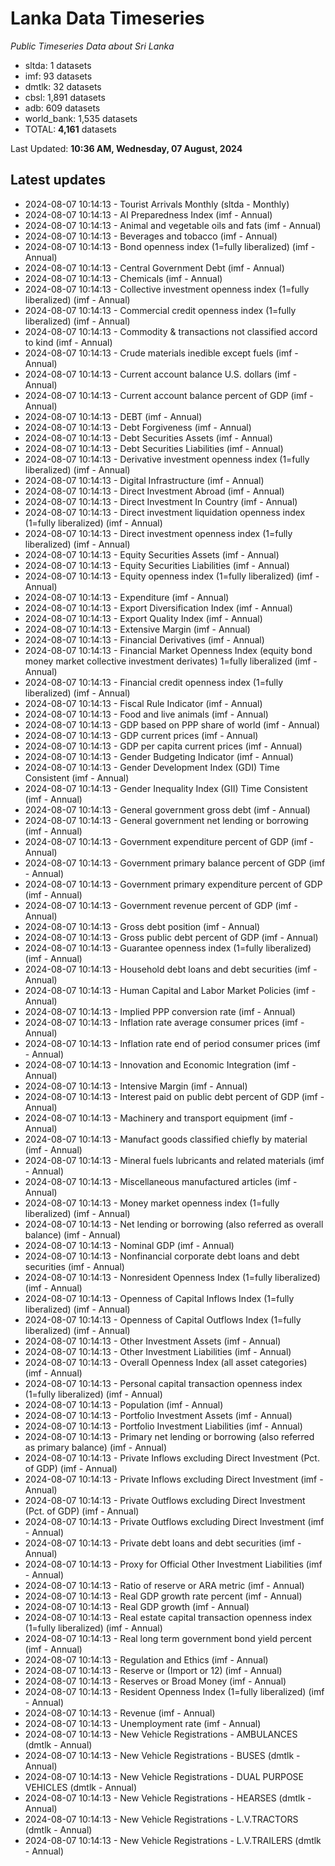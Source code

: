 # Lanka Data Timeseries
*Public Timeseries Data about Sri Lanka*

* sltda: 1 datasets
* imf: 93 datasets
* dmtlk: 32 datasets
* cbsl: 1,891 datasets
* adb: 609 datasets
* world_bank: 1,535 datasets
* TOTAL: **4,161** datasets

Last Updated: **10:36 AM, Wednesday, 07 August, 2024**

## Latest updates

* 2024-08-07 10:14:13 - Tourist Arrivals Monthly (sltda - Monthly)
* 2024-08-07 10:14:13 - AI Preparedness Index (imf - Annual)
* 2024-08-07 10:14:13 - Animal and vegetable oils and fats (imf - Annual)
* 2024-08-07 10:14:13 - Beverages and tobacco (imf - Annual)
* 2024-08-07 10:14:13 - Bond openness index (1=fully liberalized) (imf - Annual)
* 2024-08-07 10:14:13 - Central Government Debt (imf - Annual)
* 2024-08-07 10:14:13 - Chemicals (imf - Annual)
* 2024-08-07 10:14:13 - Collective investment openness index (1=fully liberalized) (imf - Annual)
* 2024-08-07 10:14:13 - Commercial credit openness index (1=fully liberalized) (imf - Annual)
* 2024-08-07 10:14:13 - Commodity & transactions not classified accord to kind (imf - Annual)
* 2024-08-07 10:14:13 - Crude materials inedible except fuels (imf - Annual)
* 2024-08-07 10:14:13 - Current account balance U.S. dollars (imf - Annual)
* 2024-08-07 10:14:13 - Current account balance percent of GDP (imf - Annual)
* 2024-08-07 10:14:13 - DEBT (imf - Annual)
* 2024-08-07 10:14:13 - Debt Forgiveness (imf - Annual)
* 2024-08-07 10:14:13 - Debt Securities Assets (imf - Annual)
* 2024-08-07 10:14:13 - Debt Securities Liabilities (imf - Annual)
* 2024-08-07 10:14:13 - Derivative investment openness index (1=fully liberalized) (imf - Annual)
* 2024-08-07 10:14:13 - Digital Infrastructure (imf - Annual)
* 2024-08-07 10:14:13 - Direct Investment Abroad (imf - Annual)
* 2024-08-07 10:14:13 - Direct Investment In Country (imf - Annual)
* 2024-08-07 10:14:13 - Direct investment liquidation openness index (1=fully liberalized) (imf - Annual)
* 2024-08-07 10:14:13 - Direct investment openness index (1=fully liberalized) (imf - Annual)
* 2024-08-07 10:14:13 - Equity Securities Assets (imf - Annual)
* 2024-08-07 10:14:13 - Equity Securities Liabilities (imf - Annual)
* 2024-08-07 10:14:13 - Equity openness index (1=fully liberalized) (imf - Annual)
* 2024-08-07 10:14:13 - Expenditure (imf - Annual)
* 2024-08-07 10:14:13 - Export Diversification Index (imf - Annual)
* 2024-08-07 10:14:13 - Export Quality Index (imf - Annual)
* 2024-08-07 10:14:13 - Extensive Margin (imf - Annual)
* 2024-08-07 10:14:13 - Financial Derivatives (imf - Annual)
* 2024-08-07 10:14:13 - Financial Market Openness Index (equity bond money market collective investment derivates) 1=fully liberalized (imf - Annual)
* 2024-08-07 10:14:13 - Financial credit openness index (1=fully liberalized) (imf - Annual)
* 2024-08-07 10:14:13 - Fiscal Rule Indicator (imf - Annual)
* 2024-08-07 10:14:13 - Food and live animals (imf - Annual)
* 2024-08-07 10:14:13 - GDP based on PPP share of world (imf - Annual)
* 2024-08-07 10:14:13 - GDP current prices (imf - Annual)
* 2024-08-07 10:14:13 - GDP per capita current prices (imf - Annual)
* 2024-08-07 10:14:13 - Gender Budgeting Indicator (imf - Annual)
* 2024-08-07 10:14:13 - Gender Development Index (GDI) Time Consistent (imf - Annual)
* 2024-08-07 10:14:13 - Gender Inequality Index (GII) Time Consistent (imf - Annual)
* 2024-08-07 10:14:13 - General government gross debt (imf - Annual)
* 2024-08-07 10:14:13 - General government net lending or borrowing (imf - Annual)
* 2024-08-07 10:14:13 - Government expenditure percent of GDP (imf - Annual)
* 2024-08-07 10:14:13 - Government primary balance percent of GDP (imf - Annual)
* 2024-08-07 10:14:13 - Government primary expenditure percent of GDP (imf - Annual)
* 2024-08-07 10:14:13 - Government revenue percent of GDP (imf - Annual)
* 2024-08-07 10:14:13 - Gross debt position (imf - Annual)
* 2024-08-07 10:14:13 - Gross public debt percent of GDP (imf - Annual)
* 2024-08-07 10:14:13 - Guarantee openness index (1=fully liberalized) (imf - Annual)
* 2024-08-07 10:14:13 - Household debt loans and debt securities (imf - Annual)
* 2024-08-07 10:14:13 - Human Capital and Labor Market Policies (imf - Annual)
* 2024-08-07 10:14:13 - Implied PPP conversion rate (imf - Annual)
* 2024-08-07 10:14:13 - Inflation rate average consumer prices (imf - Annual)
* 2024-08-07 10:14:13 - Inflation rate end of period consumer prices (imf - Annual)
* 2024-08-07 10:14:13 - Innovation and Economic Integration (imf - Annual)
* 2024-08-07 10:14:13 - Intensive Margin (imf - Annual)
* 2024-08-07 10:14:13 - Interest paid on public debt percent of GDP (imf - Annual)
* 2024-08-07 10:14:13 - Machinery and transport equipment (imf - Annual)
* 2024-08-07 10:14:13 - Manufact goods classified chiefly by material (imf - Annual)
* 2024-08-07 10:14:13 - Mineral fuels lubricants and related materials (imf - Annual)
* 2024-08-07 10:14:13 - Miscellaneous manufactured articles (imf - Annual)
* 2024-08-07 10:14:13 - Money market openness index (1=fully liberalized) (imf - Annual)
* 2024-08-07 10:14:13 - Net lending or borrowing (also referred as overall balance) (imf - Annual)
* 2024-08-07 10:14:13 - Nominal GDP (imf - Annual)
* 2024-08-07 10:14:13 - Nonfinancial corporate debt loans and debt securities (imf - Annual)
* 2024-08-07 10:14:13 - Nonresident Openness Index (1=fully liberalized) (imf - Annual)
* 2024-08-07 10:14:13 - Openness of Capital Inflows Index (1=fully liberalized) (imf - Annual)
* 2024-08-07 10:14:13 - Openness of Capital Outflows Index (1=fully liberalized) (imf - Annual)
* 2024-08-07 10:14:13 - Other Investment Assets (imf - Annual)
* 2024-08-07 10:14:13 - Other Investment Liabilities (imf - Annual)
* 2024-08-07 10:14:13 - Overall Openness Index (all asset categories) (imf - Annual)
* 2024-08-07 10:14:13 - Personal capital transaction openness index (1=fully liberalized) (imf - Annual)
* 2024-08-07 10:14:13 - Population (imf - Annual)
* 2024-08-07 10:14:13 - Portfolio Investment Assets (imf - Annual)
* 2024-08-07 10:14:13 - Portfolio Investment Liabilities (imf - Annual)
* 2024-08-07 10:14:13 - Primary net lending or borrowing (also referred as primary balance) (imf - Annual)
* 2024-08-07 10:14:13 - Private Inflows excluding Direct Investment (Pct. of GDP) (imf - Annual)
* 2024-08-07 10:14:13 - Private Inflows excluding Direct Investment (imf - Annual)
* 2024-08-07 10:14:13 - Private Outflows excluding Direct Investment (Pct. of GDP) (imf - Annual)
* 2024-08-07 10:14:13 - Private Outflows excluding Direct Investment (imf - Annual)
* 2024-08-07 10:14:13 - Private debt loans and debt securities (imf - Annual)
* 2024-08-07 10:14:13 - Proxy for Official Other Investment Liabilities (imf - Annual)
* 2024-08-07 10:14:13 - Ratio of reserve or ARA metric (imf - Annual)
* 2024-08-07 10:14:13 - Real GDP growth rate percent (imf - Annual)
* 2024-08-07 10:14:13 - Real GDP growth (imf - Annual)
* 2024-08-07 10:14:13 - Real estate capital transaction openness index (1=fully liberalized) (imf - Annual)
* 2024-08-07 10:14:13 - Real long term government bond yield percent (imf - Annual)
* 2024-08-07 10:14:13 - Regulation and Ethics (imf - Annual)
* 2024-08-07 10:14:13 - Reserve or (Import or 12) (imf - Annual)
* 2024-08-07 10:14:13 - Reserves or Broad Money (imf - Annual)
* 2024-08-07 10:14:13 - Resident Openness Index (1=fully liberalized) (imf - Annual)
* 2024-08-07 10:14:13 - Revenue (imf - Annual)
* 2024-08-07 10:14:13 - Unemployment rate (imf - Annual)
* 2024-08-07 10:14:13 - New Vehicle Registrations - AMBULANCES (dmtlk - Annual)
* 2024-08-07 10:14:13 - New Vehicle Registrations - BUSES (dmtlk - Annual)
* 2024-08-07 10:14:13 - New Vehicle Registrations - DUAL PURPOSE VEHICLES (dmtlk - Annual)
* 2024-08-07 10:14:13 - New Vehicle Registrations - HEARSES (dmtlk - Annual)
* 2024-08-07 10:14:13 - New Vehicle Registrations - L.V.TRACTORS (dmtlk - Annual)
* 2024-08-07 10:14:13 - New Vehicle Registrations - L.V.TRAILERS (dmtlk - Annual)